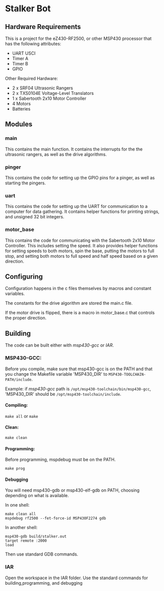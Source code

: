 # Stalker Bot

## Hardware Requirements

This is a project for the eZ430-RF2500, or other MSP430 processor that has
the following attributes:

* UART USCI
* Timer A
* Timer B
* GPIO

Other Required Hardware:

* 2 x SRF04 Ultrasonic Rangers
* 2 x TXS0104E Voltage-Level Translators
* 1 x Sabertooth 2x10 Motor Controller
* 4 Motors
* Batteries

## Modules

### main

This contains the main function. It contains the interrupts for the the 
ultrasonic rangers, as well as the drive algorithms.

### pinger

This contains the code for setting up the GPIO pins for a pinger, as well as
starting the pingers.

### uart

This contains the code for setting up the UART for communication to a computer
for data gathering. It contains helper functions for printing strings, and 
unsigned 32 bit integers.

### motor_base

This contains the code for communicating with the Sabertooth 2x10 Motor 
Controller. This includes setting the speed. It also provides helper functions
for setting speeds to both motors, spin the base, putting the motors to full 
stop, and setting both motors to full speed and half speed based on a given 
direction.

## Configuring

Configuration happens in the c files themselves by macros and constant variables.

The constants for the drive algorithm are stored the main.c file.

If the motor drive is flipped, there is a macro in motor_base.c that controls 
the proper direction.

## Building

The code can be built either with *msp430-gcc* or *IAR*.

### MSP430-GCC:

Before you compile, make sure that msp430-gcc is on the PATH and that you
change the Makefile variable 'MSP430_DIR' to `MSP430-TOOLCHAIN-PATH/include`.

Example: if *msp430-gcc* path is `/opt/msp430-toolchain/bin/msp430-gcc`, 
'MSP430_DIR' should be `/opt/msp430-toolchain/include`.

#### Compiling:

`make all` or `make`

#### Clean:

`make clean`

#### Programming:

Before programming, mspdebug must be on the PATH.

`make prog`

#### Debugging

You will need msp430-gdb or msp430-elf-gdb on PATH, choosing depending on what 
is available.

In one shell:

```shell
make clean all
mspdebug rf2500 --fet-force-id MSP430F2274 gdb
```

In another shell:
```shell
msp430-gdb build/stalker.out
target remote :2000
load
```

Then use standard GDB commands.

### IAR

Open the workspace in the IAR folder. Use the standard commands for building,programming, and debugging